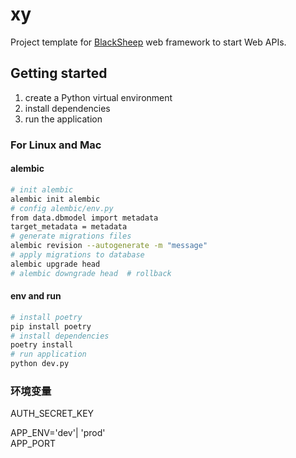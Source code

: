 # xy
Project template for [BlackSheep](https://github.com/Neoteroi/BlackSheep)
web framework to start Web APIs.

## Getting started

1. create a Python virtual environment
2. install dependencies
3. run the application

### For Linux and Mac

#### alembic
```bash
# init alembic
alembic init alembic
# config alembic/env.py
from data.dbmodel import metadata
target_metadata = metadata
# generate migrations files
alembic revision --autogenerate -m "message"
# apply migrations to database
alembic upgrade head  
# alembic downgrade head  # rollback
```
#### env and run
```bash
# install poetry
pip install poetry
# install dependencies
poetry install
# run application
python dev.py
```


### 环境变量
AUTH_SECRET_KEY  

APP_ENV='dev'| 'prod'  
APP_PORT  

